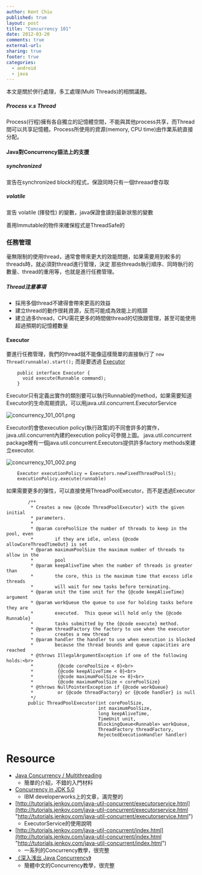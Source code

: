 ```yaml
---
author: Kent Chiu
published: true
layout: post
title: "Concurrency 101"
date: 2012-03-20
comments: true
external-url:
sharing: true
footer: true
categories:
  - android
  - java
---
```




本文是關於併行處理，多工處理(Multi Threads)的相關議題。

##### Process v.s Thread

Process(行程)擁有各自獨立的記憶體空間，不能與其他process共享，而Thread間可以共享記憶體。Process所使用的資源(memory,
CPU time)由作業系統直接分配。

#### Java對Concurrency語法上的支援

##### synchronized

宣告在synchronized block的程式，保證同時只有一個threaad會存取

##### volatile

宣告 volatile (揮發性) 的變數，java保證會讀到最新狀態的變數

善用Immutable的物件來確保程式是ThreadSafe的

### 任務管理

毫無限制的使用thread，通常會帶來更大的效能問題，如果需要用到較多的threads時，就必須對thread進行管理，決定
那些threads執行順序、同時執行的數量、thread的重用等，也就是進行任務管理。

##### Thread注意事項

-   採用多個thread不建得會帶來更高的效益
-   建立thread的動作很耗資源，反而可能成為效能上的瓶頸
-   建立過多thread，CPU需花更多的時間做thread的切換跟管理，甚至可能使用超過預期的記憶體數量

#### Executor

要進行任務管理，我們的thread就不能像這樣簡單的直接執行了
`new Thread(runnable).start();` 而是要透過
[Executor](http://download.oracle.com/javase/6/docs/api/java/util/concurrent/Executor.html "http://download.oracle.com/javase/6/docs/api/java/util/concurrent/Executor.html")


```
    public interface Executor { 
      void execute(Runnable command);
    }
```

Executor只有定義出實作的類別要可以執行Runnable的method，如果需要知道Executor的生命周期資訊，可以用java.util.concurrent.ExecutorService

![concurrency_101_001.png][concurrency_101_001.png]

Executor的會依execution
policy(執行政策)的不同會許多的實作，java.util.concurrent內建的execution
policy可參閱上圖。 java.util.concurrent
package裡有一個java.util.concurrent.Executors提供許多factory
methods來建立executor.

![concurrency_101_002.png][concurrency_101_002.png]


```
    Executor executionPolicy = Executors.newFixedThreadPool(5);
    executionPolicy.execute(runnable)
```

如果需要更多的彈性，可以直接使用ThreadPoolExecutor，而不是透過Executor


```
        /**
         * Creates a new {@code ThreadPoolExecutor} with the given initial
         * parameters.
         *
         * @param corePoolSize the number of threads to keep in the pool, even
         *        if they are idle, unless {@code allowCoreThreadTimeOut} is set
         * @param maximumPoolSize the maximum number of threads to allow in the
         *        pool
         * @param keepAliveTime when the number of threads is greater than
         *        the core, this is the maximum time that excess idle threads
         *        will wait for new tasks before terminating.
         * @param unit the time unit for the {@code keepAliveTime} argument
         * @param workQueue the queue to use for holding tasks before they are
         *        executed.  This queue will hold only the {@code Runnable}
         *        tasks submitted by the {@code execute} method.
         * @param threadFactory the factory to use when the executor
         *        creates a new thread
         * @param handler the handler to use when execution is blocked
         *        because the thread bounds and queue capacities are reached
         * @throws IllegalArgumentException if one of the following holds:<br>
         *         {@code corePoolSize < 0}<br>
         *         {@code keepAliveTime < 0}<br>
         *         {@code maximumPoolSize <= 0}<br>
         *         {@code maximumPoolSize < corePoolSize}
         * @throws NullPointerException if {@code workQueue}
         *         or {@code threadFactory} or {@code handler} is null
         */
        public ThreadPoolExecutor(int corePoolSize,
                                  int maximumPoolSize,
                                  long keepAliveTime,
                                  TimeUnit unit,
                                  BlockingQueue<Runnable> workQueue,
                                  ThreadFactory threadFactory,
                                  RejectedExecutionHandler handler)
```

Resource
========

-   [Java Concurrency /
    Multithreading](http://www.vogella.de/articles/JavaConcurrency/article.html "http://www.vogella.de/articles/JavaConcurrency/article.html")
    - 簡單的介紹，不錯的入門材料
-   [Concurrency in JDK
    5.0](http://www.ibm.com/developerworks/java/tutorials/j-concur/index.html "http://www.ibm.com/developerworks/java/tutorials/j-concur/index.html")
    - IBM developerworks上的文章，滿完整的
-   [http://tutorials.jenkov.com/java-util-concurrent/executorservice.html](http://tutorials.jenkov.com/java-util-concurrent/executorservice.html "http://tutorials.jenkov.com/java-util-concurrent/executorservice.html")
    - ExecutorService的使用說明
-   [http://tutorials.jenkov.com/java-util-concurrent/index.html](http://tutorials.jenkov.com/java-util-concurrent/index.html "http://tutorials.jenkov.com/java-util-concurrent/index.html")
    - 一系列的Concurrency教學，很完整
-   [《深入浅出 Java
    Concurrency》](http://www.blogjava.net/xylz/archive/2010/07/08/325587.html "http://www.blogjava.net/xylz/archive/2010/07/08/325587.html")
    - 簡體中文的Concurrency教學，很完整


[concurrency_101_001.png]: http://blog.kent-chiu.com/images/2012-03-20/concurrency_101_001.png
[concurrency_101_002.png]: http://blog.kent-chiu.com/images/2012-03-20/concurrency_101_002.png

